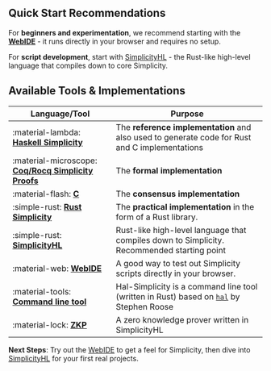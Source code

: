 ## Quick Start Recommendations

For **beginners and experimentation**, we recommend starting with the [**WebIDE**](https://ide.simplicity-lang.org) - it runs directly in your browser and requires no setup.

For **script development**, start with [SimplicityHL](https://github.com/BlockstreamResearch/SimplicityHL) - the Rust-like high-level language that compiles down to core Simplicity.

## Available Tools & Implementations


| Language/Tool | Purpose |
|---------------|---------|
| :material-lambda: [**Haskell Simplicity**](https://github.com/BlockstreamResearch/simplicity/tree/master/Haskell) | The **reference implementation** and also used to generate code for Rust and C implementations |
| :material-microscope: [**Coq/Rocq Simplicity Proofs**](https://github.com/BlockstreamResearch/simplicity/tree/master/Coq) | The **formal implementation** |
| :material-flash: [**C**](https://github.com/BlockstreamResearch/simplicity/tree/master/C) | The **consensus implementation** |
| :simple-rust: [**Rust Simplicity**](https://github.com/BlockstreamResearch/rust-simplicity) | The **practical implementation** in the form of a Rust library. |
| :simple-rust: [**SimplicityHL**](https://github.com/BlockstreamResearch/SimplicityHL) | Rust-like high-level language that compiles down to Simplicity. Recommended starting point |
| :material-web: [**WebIDE**](https://github.com/BlockstreamResearch/simplicity-webide) | A good way to test out Simplicity scripts directly in your browser. |
| :material-tools: [**Command line tool**](https://github.com/BlockstreamResearch/hal-simplicity) | Hal-Simplicity is a command line tool (written in Rust) based on [`hal`](https://github.com/stevenroose/hal) by Stephen Roose |
| :material-lock: [**ZKP**](https://github.com/starkware-bitcoin/stark-symphony) | A zero knowledge prover written in SimplicityHL |

**Next Steps**: Try out the [WebIDE](https://github.com/BlockstreamResearch/simplicity-webide) to get a feel for Simplicity, then dive into [SimplicityHL](https://github.com/BlockstreamResearch/SimplicityHL) for your first real projects.
